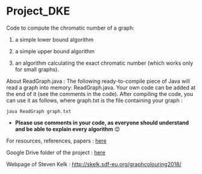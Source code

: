 # Project_DKE
Code to compute the chromatic number of a graph: 

1) a simple lower bound algorithm
 
2) a simple upper  bound algorithm
 
3) an algorithm calculating the exact chromatic number (which works only for small graphs).



About ReadGraph.java : 
The following ready-to-compile piece of Java will read a graph into memory: ReadGraph.java. Your own code can be added at the end of it (see the comments in the code). After compiling the code, you can use it as follows, where graph.txt is the file containing your graph : 

`java ReadGraph graph.txt`


* **Please use comments in your code, as everyone should understand and be able to explain every algorithm** 😊


For resources, references, papers : [here](https://docs.google.com/document/d/13QhibDLM-73m38uh7lM35aTR0fpSnLDO_GMwSsSPhUM/edit?usp=sharing)

Google Drive folder of the project : [here](https://drive.google.com/open?id=13QhibDLM-73m38uh7lM35aTR0fpSnLDO_GMwSsSPhUM)


Webpage of Steven Kelk : http://skelk.sdf-eu.org/graphcolouring2018/

